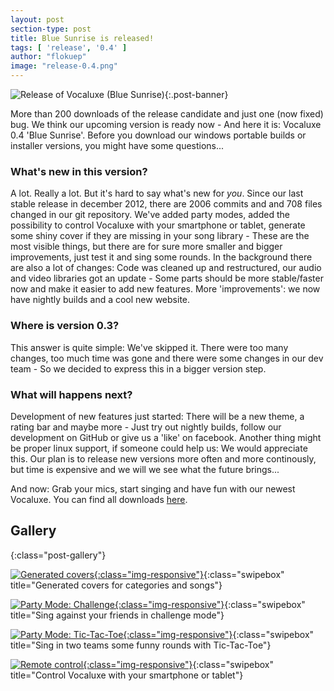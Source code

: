```yaml
---
layout: post
section-type: post
title: Blue Sunrise is released!
tags: [ 'release', '0.4' ]
author: "flokuep"
image: "release-0.4.png"
---
```

![Release of Vocaluxe (Blue Sunrise)]({{site.baseurl}}/img/posts/release-0.4.png){:.post-banner}

More than 200 downloads of the release candidate and just one (now fixed) bug. We think our upcoming version is ready now - And here it is: Vocaluxe 0.4 'Blue Sunrise'. Before you download our windows portable builds or installer versions, you might have some questions...

<!--more-->

### What's new in this version?
A lot. Really a lot. But it's hard to say what's new for _you_. Since our last stable release in december 2012, there are 2006 commits and and 708 files changed in our git repository. We've added party modes, added the possibility to control Vocaluxe with your smartphone or tablet, generate some shiny cover if they are missing in your song library - These are the most visible things, but there are for sure more smaller and bigger improvements, just test it and sing some rounds. In the background there are also a lot of changes: Code was cleaned up and restructured, our audio and video libraries got an update - Some parts should be more stable/faster now and make it easier to add new features. More 'improvements': we now have nightly builds and a cool new website.

### Where is version 0.3?
This answer is quite simple: We've skipped it. There were too many changes, too much time was gone and there were some changes in our dev team - So we decided to express this in a bigger version step.

### What will happens next?
Development of new features just started: There will be a new theme, a rating bar and maybe more - Just try out nightly builds, follow our development on GitHub or give us a 'like' on facebook. Another thing might be proper linux support, if someone could help us: We would appreciate this. Our plan is to release new versions more often and more continously, but time is expensive and we will we see what the future brings...

And now: Grab your mics, start singing and have fun with our newest Vocaluxe. You can find all downloads [here]({{site.baseurl}}/#download).

## Gallery

{:class="post-gallery"}

<!-- [![Generated covers]({{site.baseurl}}/img/posts/release-04_generated_cover.png){:class="img-responsive"}]({{site.baseurl}}/img/posts/release-04_generated_cover.png){:class="img-responsive" data-lightbox="screenshots" data-title="Generated covers for categories and songs"} -->
[![Generated covers]({{site.baseurl}}/img/posts/release-04_generated_cover.png){:class="img-responsive"}]({{site.baseurl}}/img/posts/release-04_generated_cover.png){:class="swipebox" title="Generated covers for categories and songs"}
<!--[![Party Mode: Challenge]({{site.baseurl}}/img/posts/release-04_challenge_mode.png){:class="img-responsive"}]({{site.baseurl}}/img/posts/release-04_challenge_mode.png){:class="img-responsive" data-lightbox="screenshots" data-title="Sing against your friends in challenge mode"} -->
[![Party Mode: Challenge]({{site.baseurl}}/img/posts/release-04_challenge_mode.png){:class="img-responsive"}]({{site.baseurl}}/img/posts/release-04_challenge_mode.png){:class="swipebox" title="Sing against your friends in challenge mode"}
<!--[![Party Mode: Tic-Tac-Toe]({{site.baseurl}}/img/posts/release-04_tic_tac_toe.png){:class="img-responsive"}]({{site.baseurl}}/img/posts/release-04_tic_tac_toe.png){:class="img-responsive" data-lightbox="screenshots" data-title="Sing in two teams some funny rounds with Tic-Tac-Toe"} -->
[![Party Mode: Tic-Tac-Toe]({{site.baseurl}}/img/posts/release-04_tic_tac_toe.png){:class="img-responsive"}]({{site.baseurl}}/img/posts/release-04_tic_tac_toe.png){:class="swipebox" title="Sing in two teams some funny rounds with Tic-Tac-Toe"}
<!--[![Remote control]({{site.baseurl}}/img/posts/release-0.4_webserver.png){:class="img-responsive"}]({{site.baseurl}}/img/posts/release-0.4_webserver.png){:class="img-responsive" data-lightbox="screenshots" data-title="Control Vocaluxe with your smartphone or tablet"} -->
[![Remote control]({{site.baseurl}}/img/posts/release-0.4_webserver.png){:class="img-responsive"}]({{site.baseurl}}/img/posts/release-0.4_webserver.png){:class="swipebox" title="Control Vocaluxe with your smartphone or tablet"}
